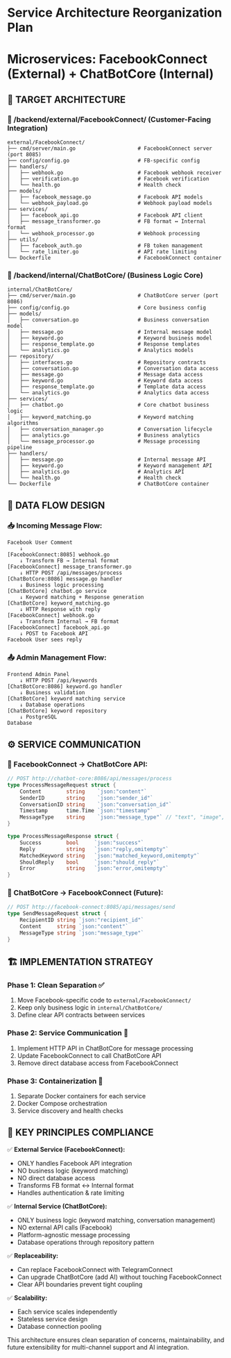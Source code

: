 # Service Architecture Reorganization Plan
# Microservices: FacebookConnect (External) + ChatBotCore (Internal)

## 🎯 TARGET ARCHITECTURE

### 📂 /backend/external/FacebookConnect/ (Customer-Facing Integration)
```
external/FacebookConnect/
├── cmd/server/main.go                    # FacebookConnect server (port 8085)
├── config/config.go                      # FB-specific config
├── handlers/
│   ├── webhook.go                        # Facebook webhook receiver
│   ├── verification.go                   # Facebook verification
│   └── health.go                         # Health check
├── models/
│   ├── facebook_message.go               # Facebook API models
│   └── webhook_payload.go                # Webhook payload models
├── services/
│   ├── facebook_api.go                   # Facebook API client
│   ├── message_transformer.go            # FB format ↔ Internal format
│   └── webhook_processor.go              # Webhook processing
├── utils/
│   ├── facebook_auth.go                  # FB token management
│   └── rate_limiter.go                   # API rate limiting
└── Dockerfile                            # FacebookConnect container
```

### 📂 /backend/internal/ChatBotCore/ (Business Logic Core)
```
internal/ChatBotCore/
├── cmd/server/main.go                    # ChatBotCore server (port 8086)
├── config/config.go                      # Core business config
├── models/
│   ├── conversation.go                   # Business conversation model
│   ├── message.go                        # Internal message model
│   ├── keyword.go                        # Keyword business model
│   ├── response_template.go              # Response templates
│   └── analytics.go                      # Analytics models
├── repository/
│   ├── interfaces.go                     # Repository contracts
│   ├── conversation.go                   # Conversation data access
│   ├── message.go                        # Message data access
│   ├── keyword.go                        # Keyword data access
│   ├── response_template.go              # Template data access
│   └── analytics.go                      # Analytics data access
├── services/
│   ├── chatbot.go                        # Core chatbot business logic
│   ├── keyword_matching.go               # Keyword matching algorithms
│   ├── conversation_manager.go           # Conversation lifecycle
│   ├── analytics.go                      # Business analytics
│   └── message_processor.go              # Message processing pipeline
├── handlers/
│   ├── message.go                        # Internal message API
│   ├── keyword.go                        # Keyword management API
│   ├── analytics.go                      # Analytics API
│   └── health.go                         # Health check
└── Dockerfile                            # ChatBotCore container
```

## 🔄 DATA FLOW DESIGN

### 📥 Incoming Message Flow:
```
Facebook User Comment
    ↓
[FacebookConnect:8085] webhook.go
    ↓ Transform FB → Internal format
[FacebookConnect] message_transformer.go
    ↓ HTTP POST /api/messages/process
[ChatBotCore:8086] message.go handler
    ↓ Business logic processing
[ChatBotCore] chatbot.go service
    ↓ Keyword matching + Response generation
[ChatBotCore] keyword_matching.go
    ↓ HTTP Response with reply
[FacebookConnect] webhook.go
    ↓ Transform Internal → FB format
[FacebookConnect] facebook_api.go
    ↓ POST to Facebook API
Facebook User sees reply
```

### 📤 Admin Management Flow:
```
Frontend Admin Panel
    ↓ HTTP POST /api/keywords
[ChatBotCore:8086] keyword.go handler
    ↓ Business validation
[ChatBotCore] keyword matching service
    ↓ Database operations
[ChatBotCore] keyword repository
    ↓ PostgreSQL
Database
```

## ⚙️ SERVICE COMMUNICATION

### 🔌 FacebookConnect → ChatBotCore API:
```go
// POST http://chatbot-core:8086/api/messages/process
type ProcessMessageRequest struct {
    Content        string    `json:"content"`
    SenderID       string    `json:"sender_id"`
    ConversationID string    `json:"conversation_id"`
    Timestamp      time.Time `json:"timestamp"`
    MessageType    string    `json:"message_type"` // "text", "image", etc.
}

type ProcessMessageResponse struct {
    Success        bool     `json:"success"`
    Reply          string   `json:"reply,omitempty"`
    MatchedKeyword string   `json:"matched_keyword,omitempty"`
    ShouldReply    bool     `json:"should_reply"`
    Error          string   `json:"error,omitempty"`
}
```

### 🔄 ChatBotCore → FacebookConnect (Future):
```go
// POST http://facebook-connect:8085/api/messages/send
type SendMessageRequest struct {
    RecipientID string `json:"recipient_id"`
    Content     string `json:"content"`
    MessageType string `json:"message_type"`
}
```

## 🏗️ IMPLEMENTATION STRATEGY

### Phase 1: Clean Separation ✅
1. Move Facebook-specific code to `external/FacebookConnect/`
2. Keep only business logic in `internal/ChatBotCore/`
3. Define clear API contracts between services

### Phase 2: Service Communication 🔄
1. Implement HTTP API in ChatBotCore for message processing
2. Update FacebookConnect to call ChatBotCore API
3. Remove direct database access from FacebookConnect

### Phase 3: Containerization 🐳
1. Separate Docker containers for each service
2. Docker Compose orchestration
3. Service discovery and health checks

## 📝 KEY PRINCIPLES COMPLIANCE

✅ **External Service (FacebookConnect):**
- ONLY handles Facebook API integration
- NO business logic (keyword matching)
- NO direct database access
- Transforms FB format ↔ Internal format
- Handles authentication & rate limiting

✅ **Internal Service (ChatBotCore):**
- ONLY business logic (keyword matching, conversation management)
- NO external API calls (Facebook)
- Platform-agnostic message processing
- Database operations through repository pattern

✅ **Replaceability:**
- Can replace FacebookConnect with TelegramConnect
- Can upgrade ChatBotCore (add AI) without touching FacebookConnect
- Clear API boundaries prevent tight coupling

✅ **Scalability:**
- Each service scales independently
- Stateless service design
- Database connection pooling

This architecture ensures clean separation of concerns, maintainability, and future extensibility for multi-channel support and AI integration.
